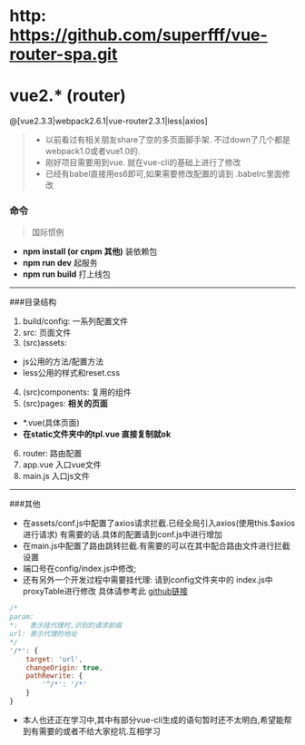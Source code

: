 # http: https://github.com/superfff/vue-router-spa.git
# vue2.*  (router)

 @[vue2.3.3|webpack2.6.1|vue-router2.3.1|less|axios]

>- 以前看过有相关朋友share了空的多页面脚手架. 不过down了几个都是webpack1.0或者vue1.0的.
>- 刚好项目需要用到vue. 就在vue-cli的基础上进行了修改
>- 已经有babel直接用es6即可,如果需要修改配置的请到 .babelrc里面修改

### 命令
>国际惯例

- **npm install (or cnpm 其他)** 装依赖包
- **npm run dev** 起服务
- **npm run build** 打上线包

---

###目录结构
1. build/config: 一系列配置文件
2. src: 页面文件
3. (src)assets: 
- js公用的方法/配置方法
- less公用的样式和reset.css
4. (src)components: 复用的组件
5. (src)pages: **相关的页面** 
- *.vue(具体页面)
- **在static文件夹中的tpl.vue 直接复制就ok**
6. router: 路由配置
7. app.vue 入口vue文件
8. main.js 入口js文件

---

###其他
- 在assets/conf.js中配置了axios请求拦截.已经全局引入axios(使用this.$axios进行请求)
有需要的话.具体的配置请到conf.js中进行增加
- 在main.js中配置了路由跳转拦截.有需要的可以在其中配合路由文件进行拦截设置
- 端口号在config/index.js中修改;
- 还有另外一个开发过程中需要挂代理:
请到config文件夹中的 index.js中 proxyTable进行修改
具体请参考此 [github链接](https://github.com/chimurai/http-proxy-middleware)
``` javascript
/*
param:
*:   表示挂代理时,识别的请求前缀
url: 表示代理的地址
*/
'/*': {
	target: 'url',
	changeOrigin: true,
	pathRewrite: {
		'^/*': '/*'
	}
}
```
- 本人也还正在学习中,其中有部分vue-cli生成的语句暂时还不太明白,希望能帮到有需要的或者不给大家挖坑.互相学习
